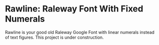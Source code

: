 # Rawline: Raleway Font With Fixed Numerals

Rawline is your good old Raleway Google Font with linear numerals instead of text figures.
This project is under construction.
